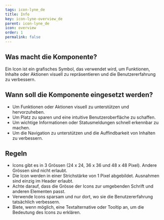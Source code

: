 ```yaml
---
tags: icon-lyne_de
title: Info
key: icon-lyne-overview_de
parent: icon-lyne_de
icon: overview
order: 1
permalink: false
---
```



## Was macht die Komponente?
Ein Icon ist ein grafisches Symbol, das verwendet wird, um Funktionen, Inhalte oder Aktionen visuell zu repräsentieren und die Benutzererfahrung zu verbessern.

## Wann soll die Komponente eingesetzt werden?
* Um Funktionen oder Aktionen visuell zu unterstützen und hervorzuheben.
* Um Platz zu sparen und eine intuitive Benutzeroberfläche zu schaffen.
* Um wichtige Informationen oder Statusmeldungen schnell erkennbar zu machen.
* Um die Navigation zu unterstützen und die Auffindbarkeit von Inhalten zu verbessern.

## Regeln
* Icons gibt es in 3 Grössen (24 x 24, 36 x 36 und 48 x 48 Pixel). Andere Grössen sind nicht erlaubt.
* Die Icon werden in einer Strichstärke von 1 Pixel abgebildet. Ausnahmen sind einzig im Header erlaubt.
* Achte darauf, dass die Grösse der Icons zur umgebenden Schrift und anderen Elementen passt.
* Verwende Icons sparsam und nur dort, wo sie die Benutzererfahrung tatsächlich verbessern.
* Biete, wenn möglich, eine Textalternative oder Tooltip an, um die Bedeutung des Icons zu erklären.

